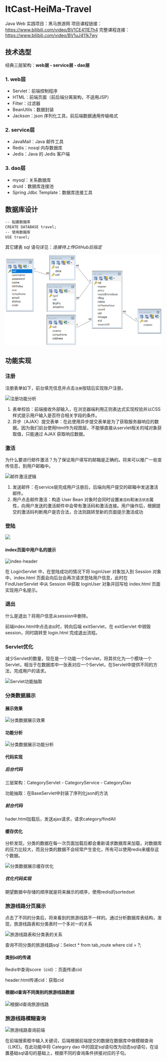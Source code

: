 # ItCast-HeiMa-Travel
Java Web 实践项目：黑马旅游网
项目课程链接：https://www.bilibili.com/video/BV1CE411E7h4
完整课程连接：https://www.bilibili.com/video/BV1uJ411k7wy

## 技术选型

经典三层架构：**web层 - service层 - dao层** 

### 1. web层

- Servlet：前端控制程序
- HTML：前端页面（前后端分离架构，不适用JSP）
- Filter：过滤器
- BeanUtils：数据封装
- Jackson：json 序列化工具，前后端数据通用传输格式

### 2. service层

- JavaMail：Java 邮件工具
- Redis：nosql 内存数据库
- Jedis：Java 的 Jedis 客户端

### 3. dao层

- mysql：关系数据库
- druid：数据库连接池
- Spring Jdbc Template：数据库连接工具

## 数据库设计

```mysql
-- 船建数据库
CREATE DATABASE travel;
-- 使用数据库
USE travel;
```
其它建表 sql 语句详见：*连接待上传GitHub后指定*

![数据库设计](./img/数据库设计.png)



## 功能实现

### 注册

注册表单如下，前台填充信息并点击`注册`按钮后实现账户注册。

![注册功能分析](D:\iJava\ItCast-HeiMa-Travel\img\注册功能分析.bmp)

1. 表单校验：前端接收外部输入，在浏览器端利用正则表达式实现校验并以CSS样式提示用户输入是否符合相关字段的条件。
2. 异步（AJAX）提交表单：在此使用异步提交表单是为了获取服务器响应的数据。因为我们前台使用html作为视图层，不能够直接从servlet相关的域对象获取值，只能通过 AJAX 获取响应数据。

### 激活

为什么要进行邮件激活？为了保证用户填写的邮箱是正确的。将来可以推广一些宣传信息，到用户邮箱中。

![邮件激活逻辑](D:\iJava\ItCast-HeiMa-Travel\img\邮件激活逻辑.bmp)

1. 发送邮件：在service层完成用户注册后，后端向用户提交的邮箱中发送激活邮件。
2. 用户点击邮件激活：构造 User Bean 对象时会同时设置`激活码`和`激活状态`属性，向用户发送的激活邮件中会带有激活码和激活连接。用户操作后，根据提交的激活码判断用户是否合法，合法则跳转至新的页面提示激活成功

### 登陆

![](D:\iJava\ItCast-HeiMa-Travel\img\登录逻辑分析.png)

#### index页面中用户名的提示

![index-header](D:\iJava\ItCast-HeiMa-Travel\img\index-header.png)

在 LoginServlet 中，在登陆成功的情况下将 loginUser 对象加入到 Session 对象中，index.html 页面会向后台会再次请求登陆用户信息，此时在 FindUserServlet 中从 Session 中获取 loginUser 对象并回写给 index.html 页面实现用户名提示。

### 退出

什么是退出？将用户信息从session中删除。

前端index.html中点击`退出`时，转向后端 exitServlet，在 exitServlet 中销毁session，同时跳转至 login.html 完成退出流程。

### Servlet优化

减少Servlet的数量，现在是一个功能一个Servlet，将其优化为一个模块一个Servlet，相当于在数据库中一张表对应一个Servlet，在Servlet中提供不同的方法，完成用户的请求。

 <img src="D:\iJava\ItCast-HeiMa-Travel\img\Servlet功能抽取.png" alt="Servlet功能抽取"  />

### 分类数据展示

#### 展示效果

![分类数据展示效果](D:\iJava\ItCast-HeiMa-Travel\img\分类数据展示效果.png)

#### 功能分析

![分类数据展示功能分析](D:\iJava\ItCast-HeiMa-Travel\img\分类数据展示功能分析.png)

#### 代码实现

##### 后台代码

三层架构：CategoryServlet - CategoryService - CategoryDao

功能抽取：在BaseServlet中封装了序列化json的方法

##### 前台代码

hader.html加载后，发送ajax请求，请求category/findAll

#### 缓存优化

分析发现，分类的数据在每一次页面加载后都会重新请求数据库来加载，对数据库的压力比较大，而且分类的数据不会经常产生变化，所有可以使用redis来缓存这个数据。

![分类数据展示缓存优化](D:\iJava\ItCast-HeiMa-Travel\img\分类数据展示缓存优化.png)

##### 优化代码实现

期望数据中存储的顺序就是将来展示的顺序，使用redis的sortedset

### 旅游线路分页展示

点击了不同的分类后，将来看到的旅游线路不一样的。通过分析数据库表结构，发现，旅游线路表和分类表时一个多对一的关系

![旅游线路表和分类表的关系](D:\iJava\ItCast-HeiMa-Travel\img\旅游线路表和分类表的关系.png)

查询不同分类的旅游线路sql：Select * from tab_route where cid = ?;

#### 类别id的传递

Redis中查询score（cid）：页面传递cid

header.html传递cid：获取cid

#### 根据id查询不同类别的旅游线路数据

![根据id查询旅游线路](D:\iJava\ItCast-HeiMa-Travel\img\根据id查询旅游线路.png)

### 旅游线路模糊查询

![旅游线路查询前端](D:\iJava\ItCast-HeiMa-Travel\img\旅游线路查询前端.png)

在前端搜索框中输入关键词，后端根据前端提交的数据在数据库中做模糊查询（LIKE)。在此功能中将 Category dao 中的固定sql语句改为动态sql语句，在设置基础sql语句的基础上，根据不同的查询条件拼接对应的子句。





























